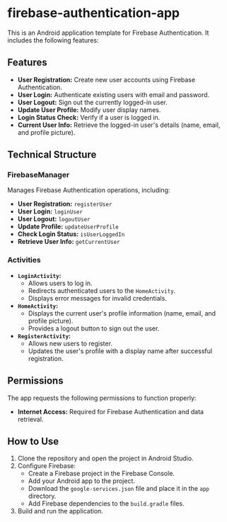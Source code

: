 # firebase-authentication-app

This is an Android application template for Firebase Authentication. It includes the following features:

## Features

- **User Registration:** Create new user accounts using Firebase Authentication.
- **User Login:** Authenticate existing users with email and password.
- **User Logout:** Sign out the currently logged-in user.
- **Update User Profile:** Modify user display names.
- **Login Status Check:** Verify if a user is logged in.
- **Current User Info:** Retrieve the logged-in user's details (name, email, and profile picture).

## Technical Structure

### FirebaseManager

Manages Firebase Authentication operations, including:

- **User Registration:** `registerUser`
- **User Login:** `loginUser`
- **User Logout:** `logoutUser`
- **Update Profile:** `updateUserProfile`
- **Check Login Status:** `isUserLoggedIn`
- **Retrieve User Info:** `getCurrentUser`

### Activities

- **`LoginActivity`:**
    - Allows users to log in.
    - Redirects authenticated users to the `HomeActivity`.
    - Displays error messages for invalid credentials.
- **`HomeActivity`:**
    - Displays the current user's profile information (name, email, and profile picture).
    - Provides a logout button to sign out the user.
- **`RegisterActivity`:**
    - Allows new users to register.
    - Updates the user's profile with a display name after successful registration.

## Permissions

The app requests the following permissions to function properly:

- **Internet Access:** Required for Firebase Authentication and data retrieval.

## How to Use

1. Clone the repository and open the project in Android Studio.
2. Configure Firebase:
    - Create a Firebase project in the Firebase Console.
    - Add your Android app to the project.
    - Download the `google-services.json` file and place it in the `app` directory.
    - Add Firebase dependencies to the `build.gradle` files.
3. Build and run the application.
   
